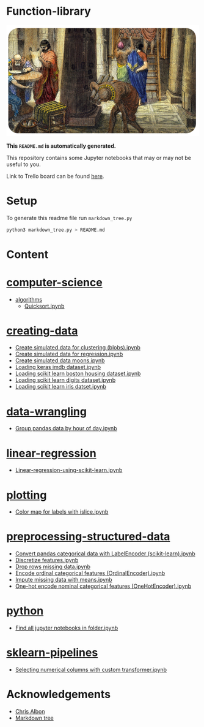 
# Function-library

![](./library-of-alexandria.png)

**This `README.md` is automatically generated.**

This repository contains some Jupyter notebooks that may or may not be useful to you.

Link to Trello board can be found [here](https://trello.com/b/mRx0Lpqv).

# Setup

To generate this readme file run `markdown_tree.py`

```bash
python3 markdown_tree.py > README.md
```

# Content

# [computer-science](computer-science)
- [algorithms](computer-science/algorithms)
  - [Quicksort.ipynb](computer-science/algorithms/Quicksort.ipynb)
# [creating-data](creating-data)
- [Create simulated data for clustering (blobs).ipynb](creating-data/Create_simulated_data_for_clustering_%28blobs%29.ipynb)
- [Create simulated data for regression.ipynb](creating-data/Create_simulated_data_for_regression.ipynb)
- [Create simulated data moons.ipynb](creating-data/Create_simulated_data_moons.ipynb)
- [Loading keras imdb dataset.ipynb](creating-data/Loading_keras_imdb_dataset.ipynb)
- [Loading scikit learn boston housing dataset.ipynb](creating-data/Loading_scikit_learn_boston_housing_dataset.ipynb)
- [Loading scikit learn digits dataset.ipynb](creating-data/Loading_scikit_learn_digits_dataset.ipynb)
- [Loading scikit learn iris datset.ipynb](creating-data/Loading_scikit_learn_iris_datset.ipynb)
# [data-wrangling](data-wrangling)
- [Group pandas data by hour of day.ipynb](data-wrangling/Group_pandas_data_by_hour_of_day.ipynb)
# [linear-regression](linear-regression)
- [Linear-regression-using-scikit-learn.ipynb](linear-regression/Linear-regression-using-scikit-learn.ipynb)
# [plotting](plotting)
- [Color map for labels with islice.ipynb](plotting/Color_map_for_labels_with_islice.ipynb)
# [preprocessing-structured-data](preprocessing-structured-data)
- [Convert pandas categorical data with LabelEncoder (scikit-learn).ipynb](preprocessing-structured-data/Convert_pandas_categorical_data_with_LabelEncoder_%28scikit-learn%29.ipynb)
- [Discretize features.ipynb](preprocessing-structured-data/Discretize_features.ipynb)
- [Drop rows missing data.ipynb](preprocessing-structured-data/Drop_rows_missing_data.ipynb)
- [Encode ordinal categorical features (OrdinalEncoder).ipynb](preprocessing-structured-data/Encode_ordinal_categorical_features_%28OrdinalEncoder%29.ipynb)
- [Impute missing data with means.ipynb](preprocessing-structured-data/Impute_missing_data_with_means.ipynb)
- [One-hot encode nominal categorical features (OneHotEncoder).ipynb](preprocessing-structured-data/One-hot_encode_nominal_categorical_features_%28OneHotEncoder%29.ipynb)
# [python](python)
- [Find all jupyter notebooks in folder.ipynb](python/Find_all_jupyter_notebooks_in_folder.ipynb)
# [sklearn-pipelines](sklearn-pipelines)
- [Selecting numerical columns with custom transformer.ipynb](sklearn-pipelines/Selecting_numerical_columns_with_custom_transformer.ipynb)
# Acknowledgements

* [Chris Albon](https://chrisalbon.com/)
* [Markdown tree](https://pypi.org/project/markdown-tree/)
